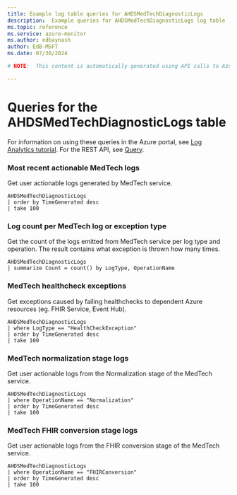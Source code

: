 ```yaml
---
title: Example log table queries for AHDSMedTechDiagnosticLogs
description:  Example queries for AHDSMedTechDiagnosticLogs log table
ms.topic: reference
ms.service: azure-monitor
ms.author: edbaynash
author: EdB-MSFT
ms.date: 07/30/2024

# NOTE:  This content is automatically generated using API calls to Azure. Any edits made on these files will be overwritten in the next run of the script. 

---
```


# Queries for the AHDSMedTechDiagnosticLogs table

For information on using these queries in the Azure portal, see [Log Analytics tutorial](/azure/azure-monitor/logs/log-analytics-tutorial). For the REST API, see [Query](/rest/api/loganalytics/query).


### Most recent actionable MedTech logs  


Get user actionable logs generated by MedTech service.  

```query
AHDSMedTechDiagnosticLogs
| order by TimeGenerated desc
| take 100

```



### Log count per MedTech log or exception type  


Get the count of the logs emitted from MedTech service per log type and operation. The result contains what exception is thrown how many times.  

```query
AHDSMedTechDiagnosticLogs
| summarize Count = count() by LogType, OperationName

```



### MedTech healthcheck exceptions  


Get exceptions caused by failing healthchecks to dependent Azure resources (eg. FHIR Service, Event Hub).  

```query
AHDSMedTechDiagnosticLogs
| where LogType == "HealthCheckException"
| order by TimeGenerated desc
| take 100

```



### MedTech normalization stage logs  


Get user actionable logs from the Normalization stage of the MedTech service.  

```query
AHDSMedTechDiagnosticLogs
| where OperationName == "Normalization"
| order by TimeGenerated desc
| take 100

```



### MedTech FHIR conversion stage logs  


Get user actionable logs from the FHIR conversion stage of the MedTech service.  

```query
AHDSMedTechDiagnosticLogs
| where OperationName == "FHIRConversion"
| order by TimeGenerated desc
| take 100

```

